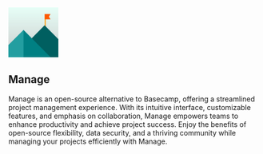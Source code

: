 <img width="100" src="https://github.com/techulus/manage/blob/main/public/images/logo.png?raw=true" />

## Manage

Manage is an open-source alternative to Basecamp, offering a streamlined project management experience. With its intuitive interface, customizable features, and emphasis on collaboration, Manage empowers teams to enhance productivity and achieve project success. Enjoy the benefits of open-source flexibility, data security, and a thriving community while managing your projects efficiently with Manage.

